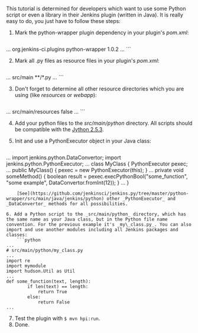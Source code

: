 This tutorial is determined for developers which want to use some Python script or even a library in their Jenkins plugin (written in Java). It is really easy to do, you just have to follow these steps:


1. Mark the python-wrapper plugin dependency in your plugin's _pom.xml_:
    ```xml
<dependencies>
...
      <dependency>  
        <groupId>org.jenkins-ci.plugins</groupId>
        <artifactId>python-wrapper</artifactId>
        <version>1.0.2</version>
      </dependency>
...
</dependencies>
```

2. Mark all .py files as resource files in your plugin's _pom.xml_:
    ```xml
<build>
...
      <resource>
        <directory>src/main</directory>
        <includes>
          <include>**/*.py</include>
        </includes>
      </resource>
...
</build>
```

3. Don't forget to determine all other resource directories which you are using (like _resources_ or _webapp_):
    ```xml
<build>
...
      <resource>
        <directory>src/main/resources</directory>
        <filtering>false</filtering>
      </resource>
...
</build>
```

4. Add your python files to the _src/main/python_ directory. All scripts should be compatible with the [Jython 2.5.3](http://www.jython.org/).

5. Init and use a PythonExecutor object in your Java class:
    ```java
...
import jenkins.python.DataConvertor;
import jenkins.python.PythonExecutor;
...
class MyClass {
        PythonExecutor pexec;
        ...
        public MyClass() {
            pexec = new PythonExecutor(this);
        }
        ...
        private void someMethod() {
            boolean result = pexec.execPythonBool("some_function", "some example", DataConvertor.fromInt(12));
        }
        ...
}
```
    [See](https://github.com/jenkinsci/jenkins.py/tree/master/python-wrapper/src/main/java/jenkins/python) other _PythonExecutor_ and _DataConvertor_ methods for all possibilities.

6. Add a Python script to the _src/main/python_ directory, which has the same name as your Java class, but in the Python file name convention. For the previous example it's _my\_class.py_. You can also import and use another modules including all Jenkins packages and classes:
    ```python
...
# src/main/python/my_class.py
...
import re
import mymodule
import hudson.Util as Util
...
def some_function(text, length):
        if len(text) == length:
            return True
        else:
            return False
...
```

7. Test the plugin with `$ mvn hpi:run`.
8. Done.